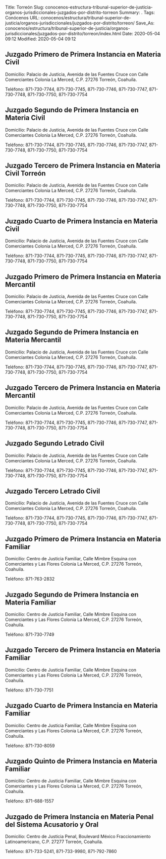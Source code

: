 Title: Torreón
Slug: conocenos-estructura-tribunal-superior-de-justicia-organos-jurisdiccionales-juzgados-por-distrito-torreon
Summary: .
Tags: Conócenos
URL: conocenos/estructura/tribunal-superior-de-justicia/organos-jurisdiccionales/juzgados-por-distrito/torreon/
Save_As: conocenos/estructura/tribunal-superior-de-justicia/organos-jurisdiccionales/juzgados-por-distrito/torreon/index.html
Date: 2020-05-04 09:12
Modified: 2020-05-04 09:12



## Juzgado Primero de Primera Instancia en Materia Civil

Domicilio: Palacio de Justicia, Avenida de las Fuentes Cruce con Calle Comerciantes Colonia La Merced,
C.P. 27276 Torreón, Coahuila.

Teléfono: 871-730-7744, 871-730-7745, 871-730-7746, 871-730-7747, 871-730-7748, 871-730-7750, 871-730-7754

## Juzgado Segundo de Primera Instancia en Materia Civil

Domicilio: Palacio de Justicia, Avenida de las Fuentes Cruce con Calle Comerciantes Colonia La Merced,
C.P. 27276 Torreón, Coahuila.

Teléfono: 871-730-7744, 871-730-7745, 871-730-7746, 871-730-7747, 871-730-7748, 871-730-7750, 871-730-7754

## Juzgado Tercero de Primera Instancia en Materia Civil Torreón

Domicilio: Palacio de Justicia, Avenida de las Fuentes Cruce con Calle Comerciantes Colonia La Merced,
C.P. 27276 Torreón, Coahuila.

Teléfono: 871-730-7744, 871-730-7745, 871-730-7746, 871-730-7747, 871-730-7748, 871-730-7750, 871-730-7754

## Juzgado Cuarto de Primera Instancia en Materia Civil

Domicilio: Palacio de Justicia, Avenida de las Fuentes Cruce con Calle Comerciantes Colonia La Merced,
C.P. 27276 Torreón, Coahuila.

Teléfono: 871-730-7744, 871-730-7745, 871-730-7746, 871-730-7747, 871-730-7748, 871-730-7750, 871-730-7754

## Juzgado Primero de Primera Instancia en Materia Mercantil

Domicilio: Palacio de Justicia, Avenida de las Fuentes Cruce con Calle Comerciantes Colonia La Merced,
C.P. 27276 Torreón, Coahuila.

Teléfono: 871-730-7744, 871-730-7745, 871-730-7746, 871-730-7747, 871-730-7748, 871-730-7750, 871-730-7754

## Juzgado Segundo de Primera Instancia en Materia Mercantil

Domicilio: Palacio de Justicia, Avenida de las Fuentes Cruce con Calle Comerciantes Colonia La Merced,
C.P. 27276 Torreón, Coahuila.

Teléfono: 871-730-7744, 871-730-7745, 871-730-7746, 871-730-7747, 871-730-7748, 871-730-7750, 871-730-7754

## Juzgado Tercero de Primera Instancia en Materia Mercantil

Domicilio: Palacio de Justicia, Avenida de las Fuentes Cruce con Calle Comerciantes Colonia La Merced,
C.P. 27276 Torreón, Coahuila.

Teléfono: 871-730-7744, 871-730-7745, 871-730-7746, 871-730-7747, 871-730-7748, 871-730-7750, 871-730-7754

## Juzgado Segundo Letrado Civil

Domicilio: Palacio de Justicia, Avenida de las Fuentes Cruce con Calle Comerciantes Colonia La Merced,
C.P. 27276 Torreón, Coahuila.

Teléfono: 871-730-7744, 871-730-7745, 871-730-7746, 871-730-7747, 871-730-7748, 871-730-7750, 871-730-7754

## Juzgado Tercero Letrado Civil

Domicilio: Palacio de Justicia, Avenida de las Fuentes Cruce con Calle Comerciantes Colonia La Merced,
C.P. 27276 Torreón, Coahuila.

Teléfono: 871-730-7744, 871-730-7745, 871-730-7746, 871-730-7747, 871-730-7748, 871-730-7750, 871-730-7754

## Juzgado Primero de Primera Instancia en Materia Familiar

Domicilio: Centro de Justicia Familiar, Calle Mimbre Esquina con Comerciantes y Las Flores Colonia La Merced,
C.P. 27276 Torreón, Coahuila.

Teléfono: 871-763-2832

## Juzgado Segundo de Primera Instancia en Materia Familiar

Domicilio: Centro de Justicia Familiar, Calle Mimbre Esquina con Comerciantes y Las Flores Colonia La Merced,
C.P. 27276 Torreón, Coahuila.

Teléfono: 871-730-7749

## Juzgado Tercero de Primera Instancia en Materia Familiar

Domicilio: Centro de Justicia Familiar, Calle Mimbre Esquina con Comerciantes y Las Flores Colonia La Merced,
C.P. 27276 Torreón, Coahuila.

Teléfono: 871-730-7751

## Juzgado Cuarto de Primera Instancia en Materia Familiar

Domicilio: Centro de Justicia Familiar, Calle Mimbre Esquina con Comerciantes y Las Flores Colonia La Merced,
C.P. 27276 Torreón, Coahuila.

Teléfono: 871-730-8059

## Juzgado Quinto de Primera Instancia en Materia Familiar

Domicilio: Centro de Justicia Familiar, Calle Mimbre Esquina con Comerciantes y Las Flores Colonia La Merced,
C.P. 27276 Torreón, Coahuila.

Teléfono: 871-688-1557

## Juzgado de Primera Instancia en Materia Penal del Sistema Acusatorio y Oral

Domicilio: Centro de Justicia Penal, Boulevard México Fraccionamiento Latinoamericano,
C.P. 27277 Torreón, Coahuila.

Teléfono: 871-733-5241, 871-733-9980, 871-792-7860



